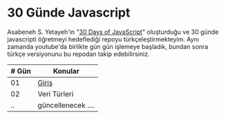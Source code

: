 # 30 Günde Javascript

Asabeneh S. Yetayeh'in "[30 Days of JavaScript](https://github.com/Asabeneh/30-Days-Of-JavaScript)" oluşturduğu ve 30 günde javascripti öğretmeyi hedeflediği repoyu türkçeleştirmekteyim. Aynı zamanda youtube'da birlikte gün gün işlemeye başladık, bundan sonra türkçe versiyonunu bu repodan takip edebilirsiniz.

| # Gün | Konular |
| ----- | ------- |
| 01 | [Giriş](./01_Giris/README.md) |
| 02 | Veri Türleri |
| .. | güncellenecek .... |
